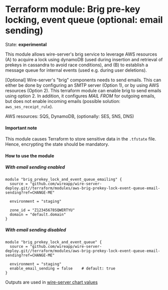 Terraform module: Brig pre-key locking, event queue (optional: email sending)
=============================================================================

State: __experimental__

This module allows wire-server's brig service to leverage AWS resources (A) to
acquire a lock using dynamoDB (used during insertion and retrieval of prekeys
in cassandra to avoid race conditions), and (B) to establish a message queue
for internal events (used e.g. during user deletions).

[Optional] Wire-server's "brig" components needs to send emails. This can either
be done by configuring an SMTP server (Option 1), or by using AWS resources (Option 2).
This terraform module can enable brig to send emails using option 2. In addition, it
configures *MAIL FROM* for outgoing emails, but does not enable incoming emails
(possible solution: `aws_ses_receipt_rule`).

AWS resources: SQS, DynamoDB, (optionally: SES, SNS, DNS)


#### Important note

This module causes Terraform to store sensitive data in the `.tfstate` file. Hence, encrypting the state should be
mandatory.


#### How to use the module

##### With email sending __enabled__

```hcl
module "brig_prekey_lock_and_event_queue_emailing" {
  source = "github.com/wireapp/wire-server-deploy.git//terraform/modules/aws-brig-prekey-lock-event-queue-email-sending?ref=CHANGE-ME"

  environment = "staging"

  zone_id = "Z12345678SQWERTYU"
  domain = "default.domain"
}
```

##### With email sending __disabled__

```hcl
module "brig_prekey_lock_and_event_queue" {
  source = "github.com/wireapp/wire-server-deploy.git//terraform/modules/aws-brig-prekey-lock-event-queue-email-sending?ref=CHANGE-ME"

  environment = "staging"
  enable_email_sending = false    # default: true
}
```

Outputs are used in [wire-server chart values](https://github.com/wireapp/wire-server-deploy/blob/a55d17afa5ac2f40bd50c5d0b907f60ac028377a/values/wire-server/prod-values.example.yaml#L27)
